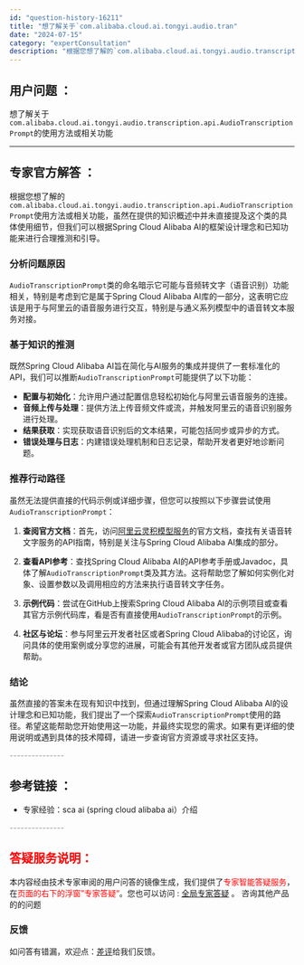 ```yaml
---
id: "question-history-16211"
title: "想了解关于`com.alibaba.cloud.ai.tongyi.audio.tran"
date: "2024-07-15"
category: "expertConsultation"
description: "根据您想了解的`com.alibaba.cloud.ai.tongyi.audio.transcription.api.AudioTranscriptionPrompt`使用方法或相关功能，虽然在提供的知识概述中并未直接提及这个类的具体使用细节，但我们可以根据Spring Cloud Alibaba"
---
```


## 用户问题 ： 
 想了解关于`com.alibaba.cloud.ai.tongyi.audio.transcription.api.AudioTranscriptionPrompt`的使用方法或相关功能  

---------------
## 专家官方解答 ：

根据您想了解的`com.alibaba.cloud.ai.tongyi.audio.transcription.api.AudioTranscriptionPrompt`使用方法或相关功能，虽然在提供的知识概述中并未直接提及这个类的具体使用细节，但我们可以根据Spring Cloud Alibaba AI的框架设计理念和已知功能来进行合理推测和引导。

### 分析问题原因
`AudioTranscriptionPrompt`类的命名暗示它可能与音频转文字（语音识别）功能相关，特别是考虑到它是属于Spring Cloud Alibaba AI库的一部分，这表明它应该是用于与阿里云的语音服务进行交互，特别是与通义系列模型中的语音转文本服务对接。

### 基于知识的推测
既然Spring Cloud Alibaba AI旨在简化与AI服务的集成并提供了一套标准化的API，我们可以推断`AudioTranscriptionPrompt`可能提供了以下功能：
- **配置与初始化**：允许用户通过配置信息轻松初始化与阿里云语音服务的连接。
- **音频上传与处理**：提供方法上传音频文件或流，并触发阿里云的语音识别服务进行处理。
- **结果获取**：实现获取语音识别后的文本结果，可能包括同步或异步的方式。
- **错误处理与日志**：内建错误处理机制和日志记录，帮助开发者更好地诊断问题。

### 推荐行动路径
虽然无法提供直接的代码示例或详细步骤，但您可以按照以下步骤尝试使用`AudioTranscriptionPrompt`：

1. **查阅官方文档**：首先，访问[阿里云灵积模型服务](https://help.aliyun.com/zh/dashscope/)的官方文档，查找有关语音转文字服务的API指南，特别是关注与Spring Cloud Alibaba AI集成的部分。
   
2. **查看API参考**：查找Spring Cloud Alibaba AI的API参考手册或Javadoc，具体了解`AudioTranscriptionPrompt`类及其方法。这将帮助您了解如何实例化对象、设置参数以及调用相应的方法来执行语音转文字任务。

3. **示例代码**：尝试在GitHub上搜索Spring Cloud Alibaba AI的示例项目或查看其官方示例代码库，看是否有直接使用`AudioTranscriptionPrompt`的示例。

4. **社区与论坛**：参与阿里云开发者社区或者Spring Cloud Alibaba的讨论区，询问具体的使用案例或分享您的进展，可能会有其他开发者或官方团队成员提供帮助。

### 结论
虽然直接的答案未在现有知识中找到，但通过理解Spring Cloud Alibaba AI的设计理念和已知功能，我们提出了一个探索`AudioTranscriptionPrompt`使用的路径。希望这能帮助您开始使用这一功能，并最终实现您的需求。如果有更详细的使用说明或遇到具体的技术障碍，请进一步查询官方资源或寻求社区支持。


<font color="#949494">---------------</font> 


## 参考链接 ：

* 专家经验：sca ai (spring cloud alibaba ai）介绍 


 <font color="#949494">---------------</font> 
 


## <font color="#FF0000">答疑服务说明：</font> 

本内容经由技术专家审阅的用户问答的镜像生成，我们提供了<font color="#FF0000">专家智能答疑服务</font>，在<font color="#FF0000">页面的右下的浮窗”专家答疑“</font>。您也可以访问 : [全局专家答疑](https://answer.opensource.alibaba.com/docs/intro) 。 咨询其他产品的的问题

### 反馈
如问答有错漏，欢迎点：[差评](https://ai.nacos.io/user/feedbackByEnhancerGradePOJOID?enhancerGradePOJOId=16219)给我们反馈。
